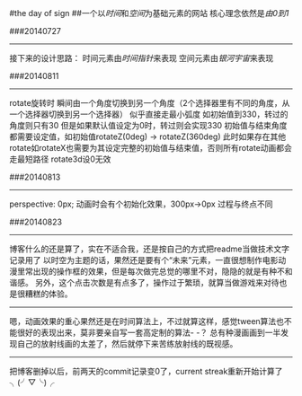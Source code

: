 #the day of sign
##一个以*时间*和*空间*为基础元素的网站
核心理念依然是*由0到1*

###20140727
*******
接下来的设计思路：
时间元素由*时间指针*来表现
空间元素由*银河宇宙*来表现

###20140811
*******
rotate旋转时
瞬间由一个角度切换到另一个角度（2个选择器里有不同的角度，从一个选择器切换到另一个选择器）
似乎直接走最小弧度
如初始值到330，转过的角度则只有30
但是如果默认值设定为0时，转过则会实现330
初始值与结束角度都需要设定值，如初始值rotateZ(0deg) -> rotateZ(360deg)
此时如果存在其他rotate如rotateX也需要为其设定完整的初始值与结束值，否则所有rotate动画都会走最短路径
rotate3d设0无效

###20140813
*******
perspective: 0px; 动画时会有个初始化效果，300px->0px 过程与终点不同

###20140823
*******
博客什么的还是算了，实在不适合我，还是按自己的方式把readme当做技术文字记录用了
以时空为主题的话，果然还是要有个“未来”元素，一直很想制作电影动漫里常出现的操作框的效果，但是每次做完总觉的哪里不对，隐隐的就是有种不和谐感。
另外，这个点击次数是有点多了，操作过于繁琐，就算当做游戏来对待也是很糟糕的体验。
*******
嗯，动画效果的重心果然还是在时间算法上，不过就算这样，感觉tween算法也不能很好的表现出来，莫非要亲自写一套高定制的算法- -？
总有种漫画画到一半发现自己的放射线画的太差了，然后就停下来苦练放射线的既视感。
*******
把博客删掉以后，前两天的commit记录变0了，current streak重新开始计算了╮(╯▽╰)╭
